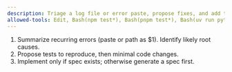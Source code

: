 ```yaml
---
description: Triage a log file or error paste, propose fixes, and add tests
allowed-tools: Edit, Bash(npm test*), Bash(pnpm test*), Bash(uv run pytest*), Bash(pytest*)
---
```

1) Summarize recurring errors (paste or path as $1). Identify likely root causes.
2) Propose tests to reproduce, then minimal code changes.
3) Implement only if spec exists; otherwise generate a spec first.

